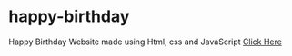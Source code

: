 # happy-birthday
Happy Birthday Website made using Html, css and JavaScript
<a href="https://programmergaurav.me/happy-birthday/?name=Aireen" target="blank">Click Here</a>
